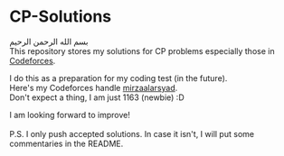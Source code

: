 # CP-Solutions
بسم الله الرحمن الرحيم
<br />
This repository stores my solutions for CP problems especially those in [Codeforces](https://www.codeforces.com).

I do this as a preparation for my coding test (in the future). <br />
Here's my Codeforces handle [mirzaalarsyad](https://codeforces.com/profile/mirzaalarsyad). <br />
Don't expect a thing, I am just 1163 (newbie) :D <br />

I am looking forward to improve! <br /> <br/>
P.S. I only push accepted solutions. In case it isn't, I will put some commentaries in the README. <br/>
